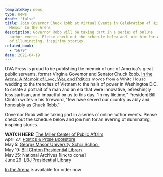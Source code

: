 ```yaml
---
templateKey: news
type: news
draft: "false"
title: Join Governor Chuck Robb at Virtual Events in Celebration of His New
  Memoir In the Arena
description: Governor Robb will be taking part in a series of online
  author events. Please check out the schedule below and join him for an evening
  of illuminating, inspiring stories.
related_book:
  - "5679"
date: 2021-04-19
---
```

UVA Press is proud to be publishing the memoir of one of America's great public servants, former Virginia Governor and Senator Chuck Robb. [In the Arena: A Memoir of Love, War, and Politics](https://www.upress.virginia.edu/title/5679) moves from a White House wedding to the trenches of Vietnam to the halls of power in Washington D.C. to create a portrait of a man and an era that were innovative, refreshingly less partisan, and impactful on us to this day. "In my lifetime," President Bill Clinton writes in his foreword, "few have served our country as ably and honorably as Chuck Robb."

Governor Robb will be taking part in a series of online author events. Please check out the schedule below and join him for an evening of illuminating, inspiring stories.

**WATCH HERE:** [The Miller Center of Public Affairs](https://millercenter.org/news-events/events/chuck-robb-arena)\
April 27: [Politics & Prose Bookstore](https://www.politics-prose.com/event/book/pp-live-chuck-robb-in-arena-memoir-of-love-war-and-politics-eleanor-clift)\
May 5: [George Mason University Schar School ](https://schar.gmu.edu/news-events/upcoming-events?trumbaEmbed=view%3Devent%26eventid%3D498929315)\
May 19: [Bill Clinton Presidential Library](https://www.clintonfoundation.org/upcoming-events-clinton-presidential-center)\
May 25: National Archives \[link to come]\
June 29: [LBJ Presidential Library](http://www.lbjlibrary.org/events/an-evening-with-chuck-robb)

[In the Arena](https://www.upress.virginia.edu/title/5679) is available for order now.